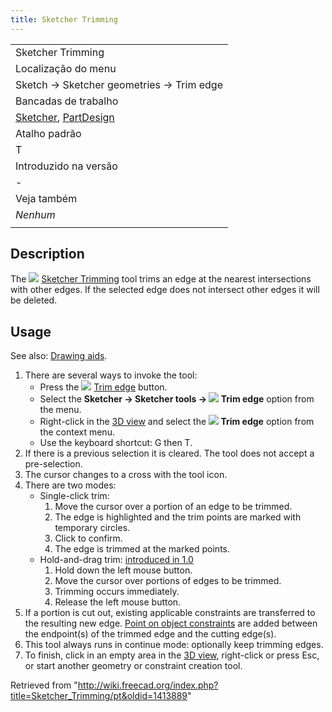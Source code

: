 ```yaml
---
title: Sketcher Trimming
---
```

|  |
| --- |
| Sketcher Trimming |
| Localização do menu |
| Sketch → Sketcher geometries → Trim edge |
| Bancadas de trabalho |
| [Sketcher](/Sketcher_Workbench/pt "Sketcher Workbench/pt"), [PartDesign](/PartDesign_Workbench/pt "PartDesign Workbench/pt") |
| Atalho padrão |
| T |
| Introduzido na versão |
| - |
| Veja também |
| *Nenhum* |
|  |

## Description

The ![](/images/Sketcher_Trimming.svg) [Sketcher Trimming](/Sketcher_Trimming "Sketcher Trimming") tool trims an edge at the nearest intersections with other edges. If the selected edge does not intersect other edges it will be deleted.

## Usage

See also: [Drawing aids](/Sketcher_Workbench#Drawing_aids "Sketcher Workbench").

1. There are several ways to invoke the tool:
   * Press the ![](/images/Sketcher_Trimming.svg) [Trim edge](/Sketcher_Trimming "Sketcher Trimming") button.
   * Select the **Sketcher → Sketcher tools → ![](/images/Sketcher_Trimming.svg) Trim edge** option from the menu.
   * Right-click in the [3D view](/3D_view "3D view") and select the **![](/images/Sketcher_Trimming.svg) Trim edge** option from the context menu.
   * Use the keyboard shortcut: G then T.
2. If there is a previous selection it is cleared. The tool does not accept a pre-selection.
3. The cursor changes to a cross with the tool icon.
4. There are two modes:
   * Single-click trim:
     1. Move the cursor over a portion of an edge to be trimmed.
     2. The edge is highlighted and the trim points are marked with temporary circles.
     3. Click to confirm.
     4. The edge is trimmed at the marked points.
   * Hold-and-drag trim: [introduced in 1.0](/Release_notes_1.0 "Release notes 1.0")
     1. Hold down the left mouse button.
     2. Move the cursor over portions of edges to be trimmed.
     3. Trimming occurs immediately.
     4. Release the left mouse button.
5. If a portion is cut out, existing applicable constraints are transferred to the resulting new edge. [Point on object constraints](/Sketcher_ConstrainPointOnObject "Sketcher ConstrainPointOnObject") are added between the endpoint(s) of the trimmed edge and the cutting edge(s).
6. This tool always runs in continue mode: optionally keep trimming edges.
7. To finish, click in an empty area in the [3D view](/3D_view "3D view"), right-click or press Esc, or start another geometry or constraint creation tool.

Retrieved from "<http://wiki.freecad.org/index.php?title=Sketcher_Trimming/pt&oldid=1413889>"